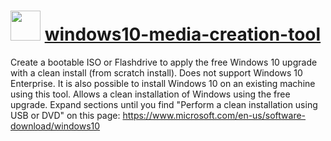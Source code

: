 # <img src="https://cdn.rawgit.com/chocolatey/chocolatey-coreteampackages/tree/master/icons/windows10-media-creation-tool.png" width="48" height="48"/> [windows10-media-creation-tool](https://chocolatey.org/packages/windows10-media-creation-tool)

Create a bootable ISO or Flashdrive to apply the free Windows 10 upgrade with a clean install (from scratch install).
Does not support Windows 10 Enterprise.
It is also possible to install Windows 10 on an existing machine using this tool.
Allows a clean installation of Windows using the free upgrade.
Expand sections until you find "Perform a clean installation using USB or DVD" on this page: https://www.microsoft.com/en-us/software-download/windows10
